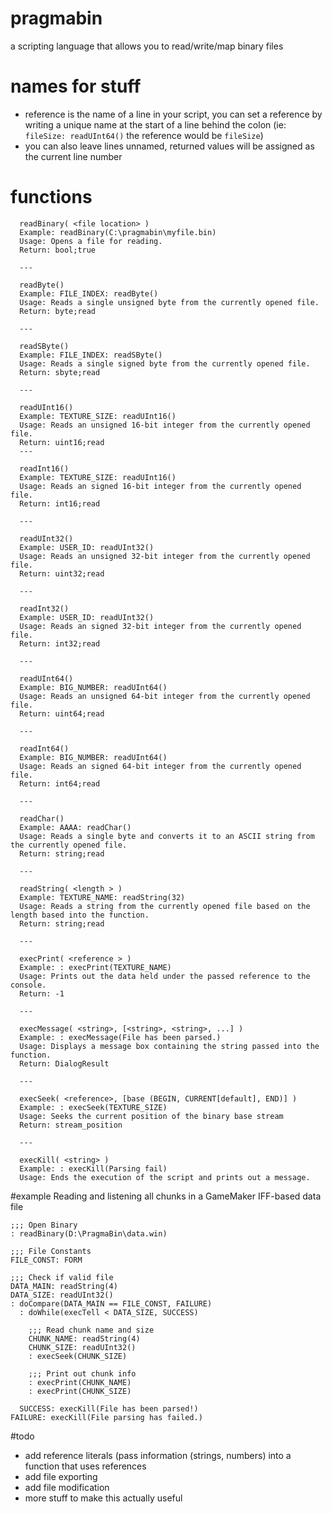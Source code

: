 # pragmabin
a scripting language that allows you to read/write/map binary files

# names for stuff
* reference is the name of a line in your script, you can set a reference by writing a unique name at the start of a line behind the colon (ie: `fileSize: readUInt64()` the reference would be `fileSize`)
* you can also leave lines unnamed, returned values will be assigned as the current line number

# functions
```
  readBinary( <file location> )
  Example: readBinary(C:\pragmabin\myfile.bin)
  Usage: Opens a file for reading.
  Return: bool;true
  
  ---
  
  readByte()
  Example: FILE_INDEX: readByte()
  Usage: Reads a single unsigned byte from the currently opened file.
  Return: byte;read
  
  ---
  
  readSByte()
  Example: FILE_INDEX: readSByte()
  Usage: Reads a single signed byte from the currently opened file.
  Return: sbyte;read
  
  ---
  
  readUInt16()
  Example: TEXTURE_SIZE: readUInt16()
  Usage: Reads an unsigned 16-bit integer from the currently opened file.
  Return: uint16;read
  ---
  
  readInt16()
  Example: TEXTURE_SIZE: readUInt16()
  Usage: Reads an signed 16-bit integer from the currently opened file.
  Return: int16;read
  
  ---
  
  readUInt32()
  Example: USER_ID: readUInt32()
  Usage: Reads an unsigned 32-bit integer from the currently opened file.
  Return: uint32;read
  
  ---
  
  readInt32()
  Example: USER_ID: readUInt32()
  Usage: Reads an signed 32-bit integer from the currently opened file.
  Return: int32;read
  
  ---
  
  readUInt64()
  Example: BIG_NUMBER: readUInt64()
  Usage: Reads an unsigned 64-bit integer from the currently opened file.
  Return: uint64;read
  
  ---
  
  readInt64()
  Example: BIG_NUMBER: readUInt64()
  Usage: Reads an signed 64-bit integer from the currently opened file.
  Return: int64;read
  
  ---
  
  readChar()
  Example: AAAA: readChar()
  Usage: Reads a single byte and converts it to an ASCII string from the currently opened file.
  Return: string;read

  ---
  
  readString( <length > )
  Example: TEXTURE_NAME: readString(32)
  Usage: Reads a string from the currently opened file based on the length based into the function.
  Return: string;read
  
  ---
  
  execPrint( <reference > )
  Example: : execPrint(TEXTURE_NAME)
  Usage: Prints out the data held under the passed reference to the console.
  Return: -1
  
  ---
  
  execMessage( <string>, [<string>, <string>, ...] )
  Example: : execMessage(File has been parsed.)
  Usage: Displays a message box containing the string passed into the function.
  Return: DialogResult
  
  ---
  
  execSeek( <reference>, [base (BEGIN, CURRENT[default], END)] )
  Example: : execSeek(TEXTURE_SIZE)
  Usage: Seeks the current position of the binary base stream
  Return: stream_position
  
  ---
  
  execKill( <string> )
  Example: : execKill(Parsing fail)
  Usage: Ends the execution of the script and prints out a message.  
```
#example
Reading and listening all chunks in a GameMaker IFF-based data file
```
;;; Open Binary
: readBinary(D:\PragmaBin\data.win)

;;; File Constants
FILE_CONST: FORM

;;; Check if valid file
DATA_MAIN: readString(4)
DATA_SIZE: readUInt32()
: doCompare(DATA_MAIN == FILE_CONST, FAILURE)
  : doWhile(execTell < DATA_SIZE, SUCCESS)
  
    ;;; Read chunk name and size
    CHUNK_NAME: readString(4)
    CHUNK_SIZE: readUInt32()
    : execSeek(CHUNK_SIZE)
    
    ;;; Print out chunk info
    : execPrint(CHUNK_NAME)
    : execPrint(CHUNK_SIZE)
    
  SUCCESS: execKill(File has been parsed!)
FAILURE: execKill(File parsing has failed.)
```

#todo
 * add reference literals (pass information (strings, numbers) into a function that uses references 
 * add file exporting
 * add file modification
 * more stuff to make this actually useful
 
